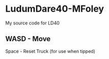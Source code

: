 # LudumDare40-MFoley
My source code for LD40

WASD - Move
-
Space - Reset Truck (for use when tipped)

